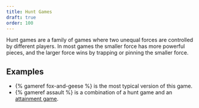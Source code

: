 ```yaml
---
title: Hunt Games
draft: true
order: 100
---
```


<p class="lead">Hunt games are a family of games where two unequal forces are controlled by different players. In most games the smaller force has more powerful pieces, and the larger force wins by trapping or pinning the smaller force.</p>

## Examples

- {% gameref fox-and-geese %} is the most typical version of this game.
- {% gameref assault %} is a combination of a hunt game and an [attainment game](articles/families/attainment-games/index.md).
